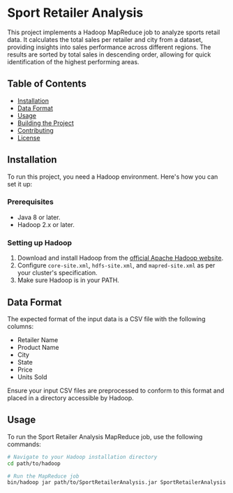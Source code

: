 # Sport Retailer Analysis

This project implements a Hadoop MapReduce job to analyze sports retail data. It calculates the total sales per retailer and city from a dataset, providing insights into sales performance across different regions. The results are sorted by total sales in descending order, allowing for quick identification of the highest performing areas.

## Table of Contents

- [Installation](#installation)
- [Data Format](#data-format)
- [Usage](#usage)
- [Building the Project](#building-the-project)
- [Contributing](#contributing)
- [License](#license)

## Installation

To run this project, you need a Hadoop environment. Here's how you can set it up:

### Prerequisites

- Java 8 or later.
- Hadoop 2.x or later.

### Setting up Hadoop

1. Download and install Hadoop from the [official Apache Hadoop website](http://hadoop.apache.org).
2. Configure `core-site.xml`, `hdfs-site.xml`, and `mapred-site.xml` as per your cluster's specification.
3. Make sure Hadoop is in your PATH.

## Data Format

The expected format of the input data is a CSV file with the following columns:

- Retailer Name
- Product Name
- City
- State
- Price
- Units Sold

Ensure your input CSV files are preprocessed to conform to this format and placed in a directory accessible by Hadoop.

## Usage

To run the Sport Retailer Analysis MapReduce job, use the following commands:

```bash
# Navigate to your Hadoop installation directory
cd path/to/hadoop

# Run the MapReduce job
bin/hadoop jar path/to/SportRetailerAnalysis.jar SportRetailerAnalysis <input_path> <output_path>
